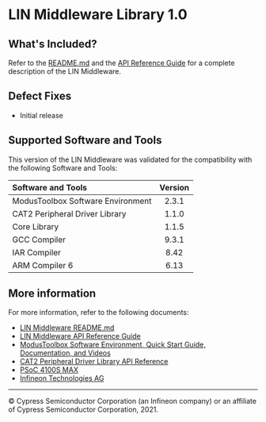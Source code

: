 # LIN Middleware Library 1.0

## What's Included?

Refer to the [README.md](./README.md) and the [API Reference Guide](https://cypresssemiconductorco.github.io/lin/html/index.html) for a complete description of the LIN Middleware.

## Defect Fixes

* Initial release

## Supported Software and Tools

This version of the LIN Middleware was validated for the compatibility with the following Software and Tools:

| Software and Tools                                      | Version |
| :---                                                    | :----:  |
| ModusToolbox Software Environment                       | 2.3.1   |
| CAT2 Peripheral Driver Library                          | 1.1.0   |
| Core Library                                            | 1.1.5   |
| GCC Compiler                                            | 9.3.1   |
| IAR Compiler                                            | 8.42    |
| ARM Compiler 6                                          | 6.13    |

## More information

For more information, refer to the following documents:

* [LIN Middleware README.md](./README.md)
* [LIN Middleware API Reference Guide](https://cypresssemiconductorco.github.io/lin/html/index.html)
* [ModusToolbox Software Environment, Quick Start Guide, Documentation, and Videos](https://www.cypress.com/products/modustoolbox-software-environment)
* [CAT2 Peripheral Driver Library API Reference](https://cypresssemiconductorco.github.io/mtb-pdl-cat2/pdl_api_reference_manual/html/index.html)
* [PSoC 4100S MAX](https://www.infineon.com/cms/en/product/microcontroller/32-bit-automotive-psoc-4-based-on-arm-cortex-m/psoc-4100s-max/)
* [Infineon Technologies AG](https://www.infineon.com)

---
© Cypress Semiconductor Corporation (an Infineon company) or an affiliate of Cypress Semiconductor Corporation, 2021.
